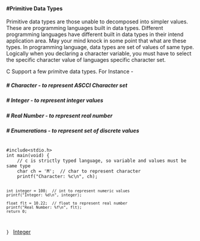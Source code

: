 <h4>#Primitive Data Types</h4>

<p>Primitive data types are those unable to decomposed into simpler values. 
These are programming languages built in data types. Different programming 
languages have different built in data types in their intend application area.
May your mind knock in some point that what are these types. In programming language,
data types  are set of values of same type. Logically when you declaring a character variable, you must
have to select the specific character value of languages specific character set. 
</p></hr></hr>
<p style="display:inline;">C Support a few primitve data types. For Instance - 
<h5>		# Character - to represent ASCCI Character set</h5>
<h5>		# Integer - to represent integer values</h5>
<h5>		# Real Number - to represent real number</h5>
<h5>		# Enumerations - to represent set of discrete values</h5>
</p></hr></hr>

<code>
#include&lt;stdio.h&gt;
int main(void) {
	// c is strictly typed language, so variable and values must be same type
	char ch = 'M';  // char to represent character
	printf("Character: %c\n", ch);
	
	int integer = 100;  // int to represent numeric values
	printf("Integer: %d\n", integer);
	
	float flt = 10.22;  // float to represent real number
	printf("Real Number: %f\n", flt); 
	return 0;
}
</code></hr></hr>
<a href="#" class="post pull-right btn btn-sm btn-info" id="integer">Integer <span class="glyphicon glyphicon-forward"></span></a><br><br><br><br><br>